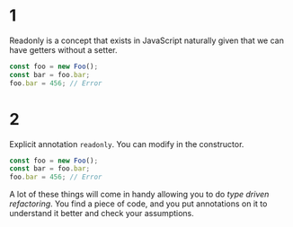 # 1 
Readonly is a concept that exists in JavaScript naturally given that we can have getters without a setter.

```js
const foo = new Foo();
const bar = foo.bar;
foo.bar = 456; // Error 
```
# 2
Explicit annotation `readonly`. You can modify in the constructor.

```js
const foo = new Foo();
const bar = foo.bar;
foo.bar = 456; // Error 
```

A lot of these things will come in handy allowing you to do *type driven refactoring*. You find a piece of code, and you put annotations on it to understand it better and check your assumptions.
